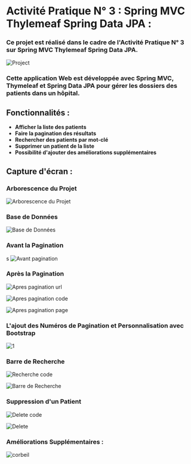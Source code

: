 # Activité Pratique N° 3 : Spring MVC Thylemeaf Spring Data JPA :

### Ce projet est réalisé dans le cadre de l'Activité Pratique N° 3 sur Spring MVC Thylemeaf Spring Data JPA.

![Project](https://github.com/BouzidiTheCoder/-Hospital-MVC-Management-System/assets/134173504/29899c51-110f-4118-8107-d5c5e166d725)

### Cette application Web est développée avec Spring MVC, Thymeleaf et Spring Data JPA pour gérer les dossiers des patients dans un hôpital.

## Fonctionnalités :

- **Afficher la liste des patients**
- **Faire la pagination des résultats**
- **Rechercher des patients par mot-clé**
- **Supprimer un patient de la liste**
- **Possibilité d'ajouter des améliorations supplémentaires**

## Capture d'écran :

### Arborescence du Projet

![Arborescence du Projet](https://github.com/BouzidiTheCoder/-Hospital-MVC-Management-System/assets/134173504/b8ca65a0-40eb-4087-bff7-c39f0e173a94)

### Base de Données

![Base de Données](https://github.com/BouzidiTheCoder/-Hospital-MVC-Management-System/assets/134173504/8a701629-e9a8-40d9-9ab8-a619828fd5c1)

### Avant la Pagination
s
![Avant pagination](https://github.com/BouzidiTheCoder/-Hospital-MVC-Management-System/assets/134173504/25db59bd-7cf5-4f4b-8617-48a682ad203f)

### Après la Pagination

![Apres pagination url](https://github.com/BouzidiTheCoder/-Hospital-MVC-Management-System/assets/134173504/4cf88573-66d0-4097-bf3f-590facd0f088)

![Apres pagination code](https://github.com/BouzidiTheCoder/-Hospital-MVC-Management-System/assets/134173504/0b57439d-fd43-44f7-b4c3-e5a99b7a78ee)

![Apres pagination page](https://github.com/BouzidiTheCoder/-Hospital-MVC-Management-System/assets/134173504/51ed6b4a-1dad-480f-83ec-c2328947cf5d)

### L'ajout des Numéros de Pagination et Personnalisation avec Bootstrap

![1](https://github.com/BouzidiTheCoder/-Hospital-MVC-Management-System/assets/134173504/d8d252e6-73d8-4a21-a295-2077ca398374)

### Barre de Recherche

![Recherche code](https://github.com/BouzidiTheCoder/-Hospital-MVC-Management-System/assets/134173504/16bdc9a3-ea32-43ca-8663-8f1b98cdcab8)

![Barre de Recherche](https://github.com/BouzidiTheCoder/-Hospital-MVC-Management-System/assets/134173504/4b447665-fe4f-42bd-a840-e44449daf0db)

### Suppression d'un Patient

![Delete code](https://github.com/BouzidiTheCoder/-Hospital-MVC-Management-System/assets/134173504/5f0159e1-a849-495c-ac9f-7956e992abfc)


![Delete](https://github.com/BouzidiTheCoder/-Hospital-MVC-Management-System/assets/134173504/e9011a6d-cffd-4556-a8f1-d059110c5ece)

### Améliorations Supplémentaires :

![corbeil](https://github.com/BouzidiTheCoder/-Hospital-MVC-Management-System/assets/134173504/bcaca478-8fa0-4767-b8cb-a1b2b4f16949)
